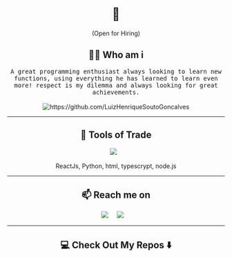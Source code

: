 <!--
**Luyiz/Luiz Henrique** is a ✨ _special_ ✨ repository because its `README.md` (this file) appears on your GitHub profile.
--->  

<h1 align="center"> 👋 </h1>
<div align="center">
</div>
<p align="center"> (Open for Hiring)</p>

<h2 align="center"> 👨‍💻 Who am i</h2>
<p align="center">
  <samp>A great programming enthusiast always looking to learn new functions, using everything he has learned to learn even more! respect is my dilemma and always looking for great achievements.
  </samp>
  <br> <br>
  <img src="https://komarev.com/ghpvc/?username=LuizHenriqueSoutoGoncalves" alt="https://github.com/LuizHenriqueSoutoGoncalves" />
</p>

<hr>

<h2 align="center"> 🔭 Tools of Trade</h2>
<p align="center">
  <img src="https://img.shields.io/badge/react%20-%2300D9FF.svg?&style=for-the-badge&logo=react&logoColor=white" />&nbsp;&nbsp;&nbsp;
</p>
<p align="center">ReactJs, Python, html, typescrypt, node.js</p>

<hr>

<h2  align="center">📫 Reach me on</h2>
<p align="center">
  <a target="_blank"href="https://www.linkedin.com/in/luiz-henrique-4a1692318/"><img src="https://img.shields.io/badge/linkedin-%230077B5.svg?&style=for-the-badge&logo=linkedin&logoColor=white" /></a>&nbsp;&nbsp;&nbsp;&nbsp;
  <a href="mailto:luizhenrique1212@gmail.com?subject=Hello%20Ileri,%20From%20Github"><img src="https://img.shields.io/badge/gmail-%23D14836.svg?&style=for-the-badge&logo=gmail&logoColor=white" /></a>&nbsp;&nbsp;&nbsp;&nbsp;
</p>

<hr>

<h2  align="center">💻 Check Out My Repos ⬇️ </h2>
